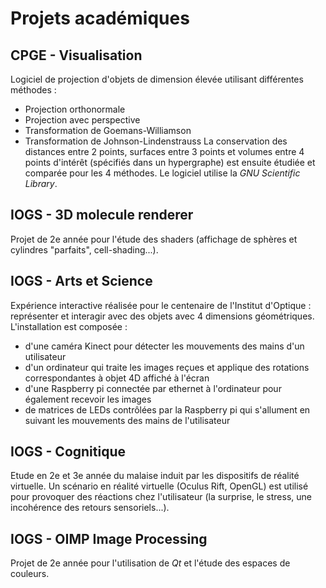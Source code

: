 # Projets académiques
## CPGE - Visualisation
Logiciel de projection d'objets de dimension élevée utilisant différentes méthodes :
- Projection orthonormale
- Projection avec perspective
- Transformation de Goemans-Williamson
- Transformation de Johnson-Lindenstrauss
La conservation des distances entre 2 points, surfaces entre 3 points et volumes entre 4 points d'intérêt (spécifiés dans un hypergraphe) est ensuite étudiée et comparée pour les 4 méthodes.
Le logiciel utilise la *GNU Scientific Library*.
## IOGS - 3D molecule renderer
Projet de 2e année pour l'étude des shaders (affichage de sphères et cylindres "parfaits", cell-shading...).
## IOGS - Arts et Science
Expérience interactive réalisée pour le centenaire de l'Institut d'Optique : représenter et interagir avec des objets avec 4 dimensions géométriques.
L'installation est composée :
- d'une caméra Kinect pour détecter les mouvements des mains d'un utilisateur
- d'un ordinateur qui traite les images reçues et applique des rotations correspondantes à objet 4D affiché à l'écran
- d'une Raspberry pi connectée par ethernet à l'ordinateur pour également recevoir les images
- de matrices de LEDs contrôlées par la Raspberry pi qui s'allument en suivant les mouvements des mains de l'utilisateur
## IOGS - Cognitique
Etude en 2e et 3e année du malaise induit par les dispositifs de réalité virtuelle. Un scénario en réalité virtuelle (Oculus Rift, OpenGL) est utilisé pour provoquer des réactions chez l'utilisateur (la surprise, le stress, une incohérence des retours sensoriels...).
## IOGS - OIMP Image Processing
Projet de 2e année pour l'utilisation de *Qt* et l'étude des espaces de couleurs.
